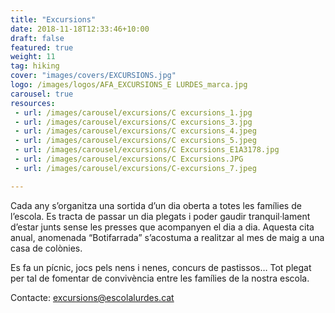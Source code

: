 ```yaml
---
title: "Excursions"
date: 2018-11-18T12:33:46+10:00
draft: false
featured: true
weight: 11
tag: hiking
cover: "images/covers/EXCURSIONS.jpg"
logo: /images/logos/AFA_EXCURSIONS_E LURDES_marca.jpg
carousel: true
resources:
 - url: /images/carousel/excursions/C excursions_1.jpg
 - url: /images/carousel/excursions/C excursions_3.jpg
 - url: /images/carousel/excursions/C excursions_4.jpeg
 - url: /images/carousel/excursions/C excursions_5.jpeg
 - url: /images/carousel/excursions/C Excursions_E1A3178.jpg
 - url: /images/carousel/excursions/C Excursions.JPG
 - url: /images/carousel/excursions/C-excursions_7.jpeg

---
```


Cada any s’organitza una sortida d’un dia oberta a totes les famílies de l’escola. Es tracta de passar un dia plegats i poder gaudir tranquil·lament d’estar junts sense les presses que acompanyen el dia a dia. Aquesta cita anual, anomenada “Botifarrada” s’acostuma a realitzar al mes de maig a una casa de colònies.

Es fa un pícnic, jocs pels nens i nenes, concurs de pastissos… Tot plegat per tal de fomentar de convivència entre les famílies de la nostra escola.

Contacte: [excursions@escolalurdes.cat](mailto:excursions@escolalurdes.cat)